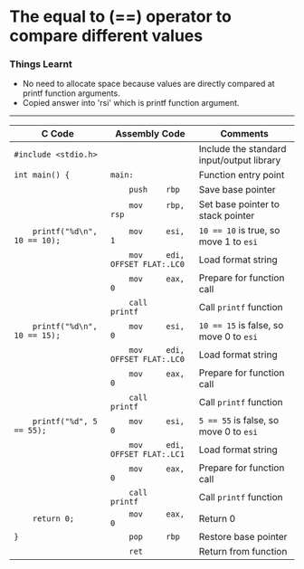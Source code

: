 # The equal to (==) operator to compare different values
### Things Learnt
  - No need to allocate space because values are directly compared at printf function arguments.
  - Copied answer into 'rsi' which is printf function argument.
---

| C Code | Assembly Code | Comments |
|--------|----------------|----------|
| `#include <stdio.h>` | | Include the standard input/output library |
| `int main() {` | `main:` | Function entry point |
| | `    push    rbp` | Save base pointer |
| | `    mov     rbp, rsp` | Set base pointer to stack pointer |
| `    printf("%d\n", 10 == 10);` | `    mov     esi, 1` | `10 == 10` is true, so move 1 to `esi` |
| | `    mov     edi, OFFSET FLAT:.LC0` | Load format string |
| | `    mov     eax, 0` | Prepare for function call |
| | `    call    printf` | Call `printf` function |
| `    printf("%d\n", 10 == 15);` | `    mov     esi, 0` | `10 == 15` is false, so move 0 to `esi` |
| | `    mov     edi, OFFSET FLAT:.LC0` | Load format string |
| | `    mov     eax, 0` | Prepare for function call |
| | `    call    printf` | Call `printf` function |
| `    printf("%d", 5 == 55);` | `    mov     esi, 0` | `5 == 55` is false, so move 0 to `esi` |
| | `    mov     edi, OFFSET FLAT:.LC1` | Load format string |
| | `    mov     eax, 0` | Prepare for function call |
| | `    call    printf` | Call `printf` function |
| `    return 0;` | `    mov     eax, 0` | Return 0 |
| `}` | `    pop     rbp` | Restore base pointer |
| | `    ret` | Return from function |
